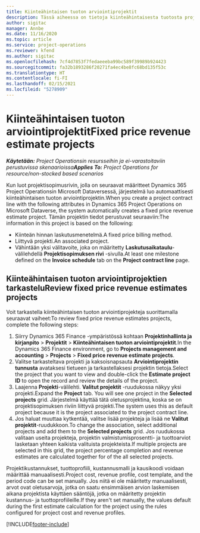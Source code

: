 ```yaml
---
title: Kiinteähintaisen tuoton arviointiprojektit
description: Tässä aiheessa on tietoja kiinteähintaisesta tuotosta projekteissa.
author: sigitac
manager: Annbe
ms.date: 11/16/2020
ms.topic: article
ms.service: project-operations
ms.reviewer: kfend
ms.author: sigitac
ms.openlocfilehash: 7cf4d7853f7fedaeeeba99bc589f39989b924423
ms.sourcegitcommit: fa32b1893286f20271fa4ec4be8fc68bd135f53c
ms.translationtype: HT
ms.contentlocale: fi-FI
ms.lasthandoff: 02/15/2021
ms.locfileid: "5278909"
---
```

# <a name="fixed-price-revenue-estimate-projects"></a><span data-ttu-id="17bb1-103">Kiinteähintaisen tuoton arviointiprojektit</span><span class="sxs-lookup"><span data-stu-id="17bb1-103">Fixed price revenue estimate projects</span></span> 

<span data-ttu-id="17bb1-104">_**Käytetään:** Project Operationsin resursseihin ja ei-varastoitaviin perustuvissa skenaarioissa_</span><span class="sxs-lookup"><span data-stu-id="17bb1-104">_**Applies To:** Project Operations for resource/non-stocked based scenarios_</span></span>

<span data-ttu-id="17bb1-105">Kun luot projektisopimusrivin, jolla on seuraavat määritteet Dynamics 365 Project Operationsin Microsoft Dataversessä, järjestelmä luo automaattisesti kiinteähintaisen tuoton arviointiprojektin.</span><span class="sxs-lookup"><span data-stu-id="17bb1-105">When you create a project contract line with the following attributes in Dynamics 365 Project Operations on Microsoft Dataverse, the system automatically creates a fixed price revenue estimate project.</span></span> <span data-ttu-id="17bb1-106">Tämän projektin tiedot perustuvat seuraaviin:</span><span class="sxs-lookup"><span data-stu-id="17bb1-106">The information in this project is based on the following:</span></span>

  - <span data-ttu-id="17bb1-107">Kiinteän hinnan laskutusmenetelmä.</span><span class="sxs-lookup"><span data-stu-id="17bb1-107">A fixed price billing method.</span></span>
  - <span data-ttu-id="17bb1-108">Liittyvä projekti.</span><span class="sxs-lookup"><span data-stu-id="17bb1-108">An associated project.</span></span>
  - <span data-ttu-id="17bb1-109">Vähintään yksi välitavoite, joka on määritetty **Laskutusaikataulu**-välilehdellä **Projektisopimuksen rivi** -sivulla.</span><span class="sxs-lookup"><span data-stu-id="17bb1-109">At least one milestone defined on the **Invoice schedule** tab on the **Project contract line** page.</span></span>

## <a name="review-fixed-price-revenue-estimates-projects"></a><span data-ttu-id="17bb1-110">Kiinteähintaisen tuoton arviointiprojektien tarkastelu</span><span class="sxs-lookup"><span data-stu-id="17bb1-110">Review fixed price revenue estimates projects</span></span>
<span data-ttu-id="17bb1-111">Voit tarkastella kiinteähintaisen tuoton arviointiprojekteja suorittamalla seuraavat vaiheet:</span><span class="sxs-lookup"><span data-stu-id="17bb1-111">To review fixed price revenue estimates projects, complete the following steps:</span></span>

1. <span data-ttu-id="17bb1-112">Siirry Dynamics 365 Finance -ympäristössä kohtaan **Projektinhallinta ja kirjanpito** > **Projektit** > **Kiinteähintaisen tuoton arviointiprojektit**.</span><span class="sxs-lookup"><span data-stu-id="17bb1-112">In the Dynamics 365 Finance environment, go to **Projects management and accounting** > **Projects** > **Fixed price revenue estimate projects**.</span></span>
2. <span data-ttu-id="17bb1-113">Valitse tarkasteltava projekti ja kaksoisnapsauta **Arviointiprojektin tunnusta** avataksesi tietueen ja tarkastellaksesi projektin tietoja.</span><span class="sxs-lookup"><span data-stu-id="17bb1-113">Select the project that you want to view and double-click the **Estimate project ID** to open the record and review the details of the project.</span></span>
3. <span data-ttu-id="17bb1-114">Laajenna **Projekti**-välilehti. **Valitut projektit** -ruudukossa näkyy yksi projekti.</span><span class="sxs-lookup"><span data-stu-id="17bb1-114">Expand the **Project** tab. You will see one project in the **Selected projects** grid.</span></span> <span data-ttu-id="17bb1-115">Järjestelmä käyttää tätä oletusprojektina, koska se on projektisopimuksen riviin liittyvä projekti.</span><span class="sxs-lookup"><span data-stu-id="17bb1-115">The system uses this as default project because it is the project associated to the project contract line.</span></span> 
4. <span data-ttu-id="17bb1-116">Jos haluat muuttaa kytkentää, valitse lisää projekteja ja lisää ne **Valitut projektit**-ruudukkoon.</span><span class="sxs-lookup"><span data-stu-id="17bb1-116">To change the association, select additional projects and add them to the **Selected projects** grid.</span></span> <span data-ttu-id="17bb1-117">Jos ruudukossa valitaan useita projekteja, projektin valmistumisprosentti- ja tuottoarviot lasketaan yhteen kaikista valituista projekteista.</span><span class="sxs-lookup"><span data-stu-id="17bb1-117">If multiple projects are selected in this grid, the project percentage completion and revenue estimates are calculated together for of the all selected projects.</span></span>

  <span data-ttu-id="17bb1-118">Projektikustannukset, tuottoprofiili, kustannusmalli ja kausikoodi voidaan määrittää manuaalisesti.</span><span class="sxs-lookup"><span data-stu-id="17bb1-118">Project cost, revenue profile, cost template, and the period code can be set manually.</span></span> <span data-ttu-id="17bb1-119">Jos niitä ei ole määritetty manuaalisesti, arvot ovat oletusarvoja, jotka on saatu ensimmäisen arvion laskemisen aikana projektista käyttäen sääntöjä, jotka on määritetty projektin kustannus- ja tuottoprofiileille.</span><span class="sxs-lookup"><span data-stu-id="17bb1-119">If they aren't set manually, the values default during the first estimate calculation for the project using the rules configured for project cost and revenue profiles.</span></span>



[!INCLUDE[footer-include](../includes/footer-banner.md)]